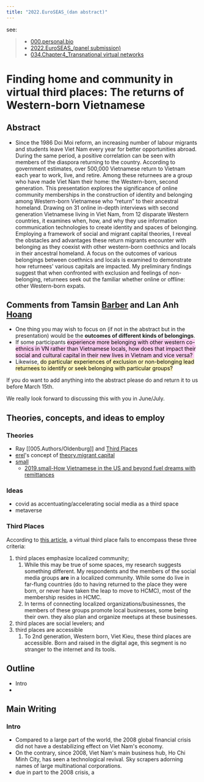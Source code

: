 ```yaml
---
title: "2022.EuroSEAS_(dan abstract)"
---
```


see: 
> - [000.personal.bio](_Spaces/work/000.personal.bio.md)
> - [2022.EuroSEAS_(panel submission)](_Spaces/work/Conferences/2022.EuroSEAS_(panel%20submission).md)
> - [034.Chapter4_Transnational virtual networks](000.Chapters/034.Chapter4_Transnational%20virtual%20networks.md)

# **Finding home and community in virtual third places: The returns of Western-born Vietnamese**  

## Abstract
- Since the 1986 Doi Moi reform, an increasing number of labour migrants and students leave Viet Nam every year for better opportunities abroad. During the same period, a positive correlation can be seen with members of the diaspora returning to the country. According to government estimates, over 500,000 Vietnamese return to Vietnam each year to work, live, and retire. Among these returnees are a group who have made Viet Nam their home: the Western-born, second generation. This presentation explores the significance of online community memberships in the construction of identity and belonging among Western-born Vietnamese who “return” to their ancestral homeland. Drawing on 31 online in-depth interviews with second generation Vietnamese living in Viet Nam, from 12 disparate Western countries, it examines when, how, and why they use information communication technologies to create identity and spaces of belonging. Employing a framework of social and migrant capital theories, I reveal the obstacles and advantages these return migrants encounter with belonging as they coexist with other western-born coethnics and locals in their ancestral homeland. A focus on the outcomes of various belongings between coethnics and locals is examined to demonstrate how returnees' various capitals are impacted. My preliminary findings suggest that when confronted with exclusion and feelings of non-belonging, returnees seek out the familiar whether online or offline: other Western-born expats.


## Comments from Tamsin [Barber](005.Authors/Barber.md) and Lan Anh [Hoang](005.Authors/Hoang.md)
- One thing you may wish to focus on (if not in the abstract but in the presentation) would be the **outcomes of different kinds of belongings**.  
- If some participants <mark style="background: #FFB8EBA6;">experience more belonging with other western co-ethnics in VN rather than Vietnamese locals, how does that impact their social and cultural capital in their new lives in Vietnam and vice versa?  </mark> 
- Likewise, <mark style="background: #FFF3A3A6;">do particular experiences of exclusion or non-belonging lead returnees to identify or seek belonging with particular groups?  </mark> 
  
If you do want to add anything into the abstract please do and return it to us before March 15th.  
  
We really look forward to discussing this with you in June/July.

## Theories, concepts, and ideas to employ
### Theories
- Ray [[005.Authors/Oldenburg]] and [Third Places](_Spaces/work/Conferences/2022.EuroSEAS_(dan%20presentation).md#Third%20Places)
- [erel](005.Authors/erel.md)'s concept of [theory.migrant capital](008.Theories%20and%20Concepts/theory.migrant%20capital.md)
- [small](005.Authors/small.md)
	- [2019.small-How Vietnamese in the US and beyond fuel dreams with remittances](002.Literature%20Notes/2019.small-How%20Vietnamese%20in%20the%20US%20and%20beyond%20fuel%20dreams%20with%20remittances.md)
### Ideas
- covid as accentuating/accelerating social media as a third space
- metaverse

### Third Places
According to [this article](https://journals.sagepub.com/doi/abs/10.1177/1461444806061953), a virtual third place fails to encompass these three criteria: 
1. third places emphasize localized community;
	1. While this may be true of some spaces, my research suggests something different. My respondents and the members of the social media groups **are** in a localized community. While some do live in far-flung countries (do to having returned to the place they were born, or never have taken the leap to move to HCMC), most of the membership resides in HCMC. 
	2. In terms of connecting localized organizations/businessnes, the members of these groups promote local businesses, some being their own. they also plan and organize meetups at these businesses.
2. third places are social levelers; and
3. third places are accessible
	1. To 2nd generation, Western born, Viet Kieu, these third places are accessible. Born and raised in the digital age, this segment is no stranger to the internet and its tools.  

## Outline
- Intro
- 

## Main Writing
### Intro
- Compared to a large part of the world, the 2008 global financial crisis did not have a destabilizing effect on Viet Nam's economy. 
- On the contrary, since 2008, Viet Nam's main business hub, Ho Chi Minh City, has seen a technological revival. Sky scrapers adorning names of large multinational corporations.
- due in part to the 2008 crisis, a 